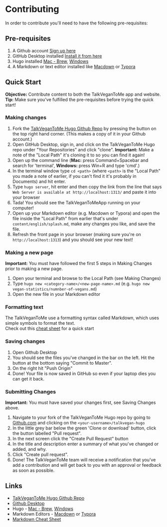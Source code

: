 # Contributing

In order to contribute you'll  need to have the following pre-requisites:

## Pre-requisites

1. A Github account [Sign up here](https://github.com/join)
2. GitHub Desktop installed [Install it from here](https://desktop.github.com/)
3. Hugo installed [Mac - Brew](https://gohugo.io/getting-started/installing/#install-hugo-with-brew), [Windows](https://gohugo.io/getting-started/installing/#windows)
4. A Markdown or text editor installed like [Macdown](https://macdown.uranusjr.com/) or [Typora](https://typora.io/)


## Quick Start

**Objective:** Contribute content to both the TalkVeganToMe app and website.
**Tip:** Make sure you've fulfilled the pre-requisites before trying the quick start!


### Making changes

1. Fork the [TalkVeganToMe Hugo Github Repo](https://github.com/talkvegantome/talkvegan-hugo) by pressing the button on the top right hand corner. (This makes a copy of it in your Github account.)
2. Open GitHub Desktop, sign in, and click on the TalkVeganToMe Hugo repo under "Your Repositories" and click "clone". **Important:** Make a note of the "Local Path" it's cloning it to so you can find it again!
3. Open up the command line (**Mac:** press Command+Spacebar and search for 'terminal', **Windows:** press Win+R and type 'cmd'.)
4. In the terminal window type `cd <path>` (where `<path>` is the "Local Path" you made a note of earlier, if you can't find it it's probably in Documents) and hit enter.
5. Type `hugo server`, hit enter and then copy the link from the line that says `Web Server is available at http://localhost:1313/` and paste it into your browser
6. Tada! You should see the TalkVeganToMeApp running on your computer!
7. Open up your Markdown editor (e.g. Macdown or Typora) and open the file inside the "Local Path" from earlier that's under `content/english/splash.md`, make any changes you like, and save the file.
8. Refresh the front page in your browser (making sure you're on `http://localhost:1313`) and you should see your new text!

### Making a new page

**Important:** You must have followed the first 5 steps in Making Changes prior to making a new page.

1. Open your terminal and browse to the Local Path (see Making Changes) 
2. Type `hugo new <category-name>/<new-page-name>.md` (e.g. `hugo new vegan-statistics/numnber-of-vegans.md`)
3. Open the new file in your Markdown editor

### Formatting text

The TalkVeganToMe use a formatting syntax called Markdown, which uses simple symbols to format the text.  
Check out this [cheat sheet](https://www.markdownguide.org/cheat-sheet/) for a quick start


### Saving changes
1. Open Github Desktop
2. You should see the files you've changed in the bar on the left. Hit the button at the bottom saying "Commit to Master".
3. On the right hit "Push Origin"
4. Done! Your file is now saved in GitHub so even if your laptop dies you can get it back.

### Submitting Changes

**Important:** You must have saved your changes first, see Saving Changes above.

1. Navigate to your fork of the TalkVeganToMe Hugo repo by going to [Github.com](https://github.com) and clicking on the `<your-username>/talkvegan-hugo`
2. In the little grey bar below the green 'Clone or download' button, click the button labelled "Pull request".
3. In the next screen click the "Create Pull Request" button
4. In the title and description enter a summary of what you've changed or added, and why.
5. Click "Create pull request".
6. Done! The TalkVeganToMe team will receive a notification that you've add a contribution and will get back to you with an approval or feedback as soon as possible.


## Links

- [TalkVeganToMe Hugo Github Repo](https://github.com/talkvegantome/talkvegan-hugo)
- [Github Desktop](https://desktop.github.com/)
- Hugo - [Mac - Brew](https://gohugo.io/getting-started/installing/#install-hugo-with-brew), [Windows](https://gohugo.io/getting-started/installing/#windows)
- Markdown Editors - [Macdown](https://macdown.uranusjr.com/) or [Typora](https://typora.io/)
- [Markdown Cheat Sheet](https://www.markdownguide.org/cheat-sheet/)